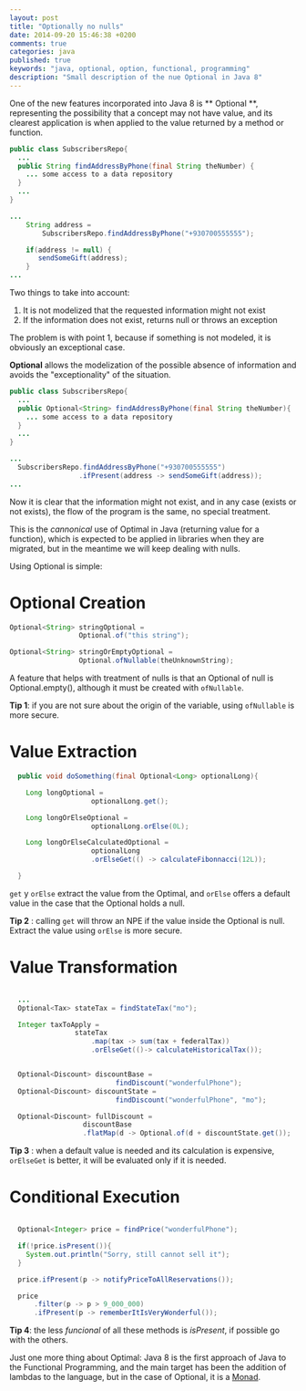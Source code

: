 ```yaml
---
layout: post
title: "Optionally no nulls"
date: 2014-09-20 15:46:38 +0200
comments: true
categories: java
published: true
keywords: "java, optional, option, functional, programming"
description: "Small description of the nue Optional in Java 8"
---
```


One of the new features incorporated into Java 8 is ** Optional **, representing the
possibility that a concept may not have value, and its clearest application is
when applied to the value returned by a method or function.

``` java
public class SubscribersRepo{
  ...
  public String findAddressByPhone(final String theNumber) {
    ... some access to a data repository
  }
  ...
}

...
    String address =
        SubscribersRepo.findAddressByPhone("+930700555555");

    if(address != null) {
       sendSomeGift(address);
    }
...

```
Two things to take into account:

  1. It is not modelized that the requested information might not exist
  2. If the information does not exist, returns null or throws an exception

The problem is with point 1, because if something is not modeled, it is obviously an exceptional case.

**Optional** allows the modelization of the possible absence of information and avoids the "exceptionality" of the situation.

``` java
public class SubscribersRepo{
  ...
  public Optional<String> findAddressByPhone(final String theNumber){
    ... some access to a data repository
  }
  ...
}

...
  SubscribersRepo.findAddressByPhone("+930700555555")
                 .ifPresent(address -> sendSomeGift(address));
...
```
Now it is clear that the information might not exist, and in any case (exists or not exists), the flow of the
program is the same, no special treatment.

<!-- more -->

This is the _cannonical_ use of Optimal in Java (returning value for a function),
which is expected to be applied in libraries when they are migrated,
but in the meantime we will keep dealing with nulls.

Using Optional is simple:

# Optional Creation


``` java
Optional<String> stringOptional =
                 Optional.of("this string");

Optional<String> stringOrEmptyOptional =
                 Optional.ofNullable(theUnknownString);
```
A feature that helps with treatment of nulls is that an Optional of null is Optional.empty(),
although it must be created with ```ofNullable```.

**Tip 1**: if you  are not sure about the origin of the variable, using ```ofNullable``` is more secure.

# Value Extraction


``` java
  public void doSomething(final Optional<Long> optionalLong){

    Long longOptional =
                    optionalLong.get();

    Long longOrElseOptional =
                    optionalLong.orElse(0L);

    Long longOrElseCalculatedOptional =
                    optionalLong
                    .orElseGet(() -> calculateFibonnacci(12L));

  }
```
<code>get</code> y ```orElse``` extract the value from the Optimal, and ```orElse```
offers a default value in the case that the Optional holds a null.

**Tip 2** : calling ```get``` will throw an NPE if the value inside the Optional is null. Extract the
value using ```orElse``` is more secure.

# Value Transformation

``` java

  ...
  Optional<Tax> stateTax = findStateTax("mo");

  Integer taxToApply =  
                stateTax
                    .map(tax -> sum(tax + federalTax))
                    .orElseGet(()-> calculateHistoricalTax());


  Optional<Discount> discountBase =
                          findDiscount("wonderfulPhone");
  Optional<Discount> discountState =
                          findDiscount("wonderfulPhone", "mo");

  Optional<Discount> fullDiscount =
                  discountBase
                  .flatMap(d -> Optional.of(d + discountState.get());

```

**Tip 3** : when a default value is needed and its calculation is expensive,
<code>orElseGet</code> is better, it will be evaluated only if it is needed.

# Conditional Execution

``` java

  Optional<Integer> price = findPrice("wonderfulPhone");

  if(!price.isPresent()){
    System.out.println("Sorry, still cannot sell it");
  }

  price.ifPresent(p -> notifyPriceToAllReservations());

  price
      .filter(p -> p > 9_000_000)
      .ifPresent(p -> rememberItIsVeryWonderful());
```

**Tip 4**: the less _funcional_ of all these methods is _isPresent_, if possible go with the others.


Just one more thing about Optimal: Java 8 is the first approach of Java to the Functional Programming,
and the main target has been the addition of lambdas to the language, but in the case of Optional,
it is a [Monad](https://gist.github.com/ms-tg/7420496).
